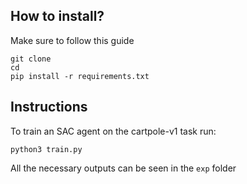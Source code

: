 ## How to install?
Make sure to follow this guide
```
git clone 
cd 
pip install -r requirements.txt
```

## Instructions
To train an SAC agent on the cartpole-v1 task run:
```
python3 train.py
```
All the necessary outputs can be seen in the `exp` folder


